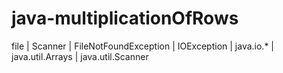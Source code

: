 # java-multiplicationOfRows
file | Scanner | FileNotFoundException | IOException | java.io.* | java.util.Arrays | java.util.Scanner
